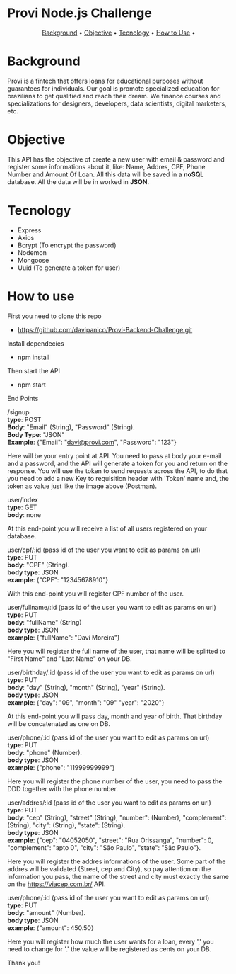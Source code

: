 # Provi Node.js Challenge

<p align="center">
 <a href="#background">Background</a> •
 <a href="#objective">Objective</a> • 
 <a href="#tecnology">Tecnology</a> • 
 <a href="#how to use">How to Use</a> • 
</p>

# Background

Provi is a fintech that offers loans for educational purposes without guarantees for individuals. Our goal is promote specialized education for brazilians to get qualified and reach their dream. We finance courses and specializations for designers, developers, data scientists, digital marketers, etc.

# Objective

This API has the objective of create a new user with email & password and register some informations about it, like: Name, Addres, CPF, Phone Number and Amount Of Loan. All this data will be saved in a **noSQL** database. All the data will be in worked in **JSON**.

# Tecnology

- Express 
- Axios
- Bcrypt (To encrypt the password)
- Nodemon
- Mongoose
- Uuid (To generate a token for user)

# How to use

First you need to clone this repo
 - https://github.com/davipanico/Provi-Backend-Challenge.git

Install dependecies
 - npm install

Then start the API
 - npm start

End Points

/signup</br>
**type**: POST</br>
**Body**: "Email" (String), "Password" (String).</br>
**Body Type**: "JSON"</br>
**Example**: {"Email": "davi@provi.com", "Password": "123"}</br>

Here will be your entry point at API. You need to pass at body your e-mail and a password, and the API will generate a token for you and return on the response. You will use the token to send requests across the API, to do that you need to add a new Key to requisition header with 'Token' name and, the token as value just like the image above (Postman).

user/index</br>
**type**: GET</br>
**body**: none</br>

At this end-point you will receive a list of all users registered on your database.

user/cpf/:id (pass id of the user you want to edit as params on url)</br>
**type**: PUT</br>
**body**: "CPF" (String).</br>
**body type**: JSON</br>
**example**: {"CPF": "12345678910"}</br>

With this end-point you will register CPF number of the user.

user/fullname/:id (pass id of the user you want to edit as params on url)</br>
**type**: PUT</br>
**body**: "fullName" (String)</br>
**body type**: JSON</br>
**example**: {"fullName": "Davi Moreira"}</br>

Here you will register the full name of the user, that name will be splitted to "First Name" and "Last Name" on your DB.

user/birthday/:id (pass id of the user you want to edit as params on url)</br>
**type**: PUT</br>
**body**: "day" (String), "month" (String), "year" (String).</br>
**body type**: JSON</br>
**example**: {"day": "09", "month": "09" "year": "2020"}</br>

At this end-point you will pass day, month and year of birth. That birthday will be concatenated as one on DB.

user/phone/:id (pass id of the user you want to edit as params on url)</br>
**type**: PUT</br>
**body**: "phone" (Number).</br>
**body type**: JSON</br>
**example**: {"phone": "11999999999"}</br>

Here you will register the phone number of the user, you need to pass the DDD together with the phone number.

user/addres/:id (pass id of the user you want to edit as params on url)</br>
**type**: PUT</br>
**body**: "cep" (String), "street" (String), "number": (Number), "complement": (String), "city": (String), "state": (String).</br>
**body type**: JSON</br>
**example**: {"cep": "04052050", "street": "Rua Orissanga", "number": 0, "complement": "apto 0", "city": "São Paulo", "state": "São Paulo"}.

Here you will register the addres informations of the user. Some part of the addres will be validated (Street, cep and City), so pay attention on the information you pass, the name of the street and city must exactly the same on the https://viacep.com.br/ API.

user/phone/:id (pass id of the user you want to edit as params on url)</br>
**type**: PUT</br>
**body**: "amount" (Number).</br>
**body type**: JSON</br>
**example**: {"amount": 450.50}</br>

Here you will register how much the user wants for a loan, every ',' you need to change for '.' the value will be registered as cents on your DB.



Thank you!



